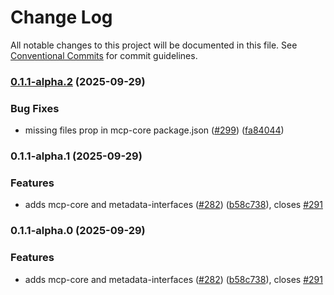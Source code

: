 # Change Log

All notable changes to this project will be documented in this file.
See [Conventional Commits](https://conventionalcommits.org) for commit guidelines.

### [0.1.1-alpha.2](https://github.com/apimatic/apimatic-js-runtime/compare/@apimatic/mcp-core@0.1.1-alpha.1...@apimatic/mcp-core@0.1.1-alpha.2) (2025-09-29)

### Bug Fixes

- missing files prop in mcp-core package.json ([#299](https://github.com/apimatic/apimatic-js-runtime/issues/299)) ([fa84044](https://github.com/apimatic/apimatic-js-runtime/commit/fa8404434bd1c01b3812f8ec9c4e2758d7669790))

### 0.1.1-alpha.1 (2025-09-29)

### Features

- adds mcp-core and metadata-interfaces ([#282](https://github.com/apimatic/apimatic-js-runtime/issues/282)) ([b58c738](https://github.com/apimatic/apimatic-js-runtime/commit/b58c738ea259fe6ae70a8a37a9737810f9670810)), closes [#291](https://github.com/apimatic/apimatic-js-runtime/issues/291)

### 0.1.1-alpha.0 (2025-09-29)

### Features

- adds mcp-core and metadata-interfaces ([#282](https://github.com/apimatic/apimatic-js-runtime/issues/282)) ([b58c738](https://github.com/apimatic/apimatic-js-runtime/commit/b58c738ea259fe6ae70a8a37a9737810f9670810)), closes [#291](https://github.com/apimatic/apimatic-js-runtime/issues/291)
